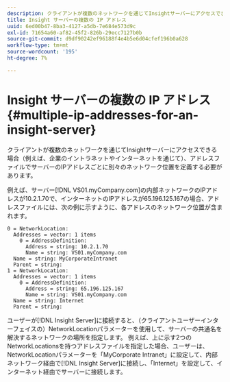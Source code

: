 ```yaml
---
description: クライアントが複数のネットワークを通じてInsightサーバーにアクセスできる場合（例えば、企業のイントラネットやインターネットを通じて）、アドレスファイルでサーバーのIPアドレスごとに別々のネットワーク位置を定義する必要があります。
title: Insight サーバーの複数の IP アドレス
uuid: 6ed00b47-8ba3-4127-a5db-7e684e573d9c
exl-id: 71654a60-af82-45f2-826b-29ecc7127b0b
source-git-commit: d9df90242ef96188f4e4b5e6d04cfef196b0a628
workflow-type: tm+mt
source-wordcount: '195'
ht-degree: 7%

---
```


# Insight サーバーの複数の IP アドレス{#multiple-ip-addresses-for-an-insight-server}

クライアントが複数のネットワークを通じてInsightサーバーにアクセスできる場合（例えば、企業のイントラネットやインターネットを通じて）、アドレスファイルでサーバーのIPアドレスごとに別々のネットワーク位置を定義する必要があります。

例えば、サーバー[!DNL VS01.myCompany.com]の内部ネットワークのIPアドレスが10.2.1.70で、インターネットのIPアドレスが65.196.125.167の場合、アドレスファイルには、次の例に示すように、各アドレスのネットワーク位置が含まれます。

```
0 = NetworkLocation: 
  Addresses = vector: 1 items
    0 = AddressDefinition: 
      Address = string: 10.2.1.70
      Name = string: VS01.myCompany.com
  Name = string: MyCorporateIntranet
  Parent = string: 
1 = NetworkLocation: 
  Addresses = vector: 1 items
    0 = AddressDefinition: 
      Address = string: 65.196.125.167
      Name = string: VS01.myCompany.com
  Name = string: Internet
  Parent = string:
```

ユーザーが[!DNL Insight Server]に接続すると、（クライアントユーザーインターフェイスの）NetworkLocationパラメーターを使用して、サーバーの共通名を解決するネットワークの場所を指定します。 例えば、上に示す2つのNetworkLocationsを持つアドレスファイルを指定した場合、ユーザーは、NetworkLocationパラメーターを「MyCorporate Intranet」に設定して、内部ネットワーク経由で[!DNL Insight Server]に接続し、「Internet」を設定して、インターネット経由でサーバーに接続します。

